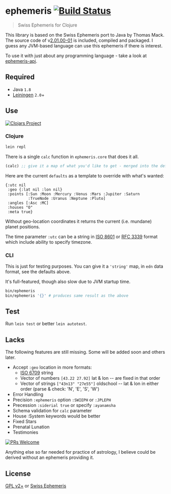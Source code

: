 # ephemeris [![Build Status](https://circleci.com/gh/astrolin/ephemeris/tree/active.svg?style=shield)](https://circleci.com/gh/astrolin/ephemeris/tree/active)

> Swiss Ephemeris for Clojure

This library is based on the Swiss Ephemeris port to Java by Thomas Mack.
The source code of v[2.01.00-01](http://th-mack.de/international/download)
is included, compiled and packaged.  I guess any JVM-based language
can use this ephemeris if there is interest.

To use it with just about any programming language -
take a look at [ephemeris-api](https://github.com/astrolin/ephemeris-api).

## Required

- Java `1.8`
- [Leiningen](https://leiningen.org) `2.0`+

## Use

[![Clojars Project](http://clojars.org/ephemeris/latest-version.svg)](http://clojars.org/ephemeris)

### Clojure

```sh
lein repl
```

There is a single `calc` function in `ephemeris.core` that does it all.

```clojure
(calc) ;; give it a map of what you'd like to get - merged into the defaults
```

Here are the current `defaults` as a template to override with what's wanted:

```edn
{:utc nil
 :geo {:lat nil :lon nil}
 :points [:Sun :Moon :Mercury :Venus :Mars :Jupiter :Saturn
          :TrueNode :Uranus :Neptune :Pluto]
 :angles [:Asc :MC]
 :houses "O"
 :meta true}
```

Without geo-location coordinates it returns the current (i.e. mundane) planet positions.

The time parameter `:utc` can be a string in
[ISO 8601](https://en.wikipedia.org/wiki/ISO_8601) or
[RFC 3339](https://tools.ietf.org/html/rfc3339#section-5.6) format
which include ability to specify timezone.

### CLI

This is just for testing purposes.
You can give it a `'string'` map, in `edn` data format, see the defaults above.

It's full-featured, though also slow due to JVM startup time.

```sh
bin/ephemeris
bin/ephemeris '{}' # produces same result as the above
```

## Test

Run `lein test` or better `lein autotest`.

## Lacks

The following features are still missing.
Some will be added soon and others later.

- Accept `:geo` location in more formats:
  * [ISO 6709](https://en.wikipedia.org/wiki/ISO_6709) string
  * Vector of numbers `[43.22 27.92]` lat & lon -- are fixed in that order
  * Vector of strings `["43n13" "27e55"]` oldschool -- lat & lon in either order (parse & check: 'N', 'E', 'S', 'W')
- Error Handling
- Precision `:ephemeris` option `:SWIEPH` or `:JPLEPH`
- Precession `:siderial true` or specify `:ayanamsha`
- Schema validation for `calc` parameter
- House :System keywords would be better
- Fixed Stars
- Prenatal Lunation
- Testimonies

[![PRs Welcome](https://img.shields.io/badge/PRs-welcome-brightgreen.svg?style=flat-square)](http://makeapullrequest.com)

Anything else so far needed for practice of astrology,
I believe could be derived without an ephemeris providing it.

## License

[GPL v2+](http://www.gnu.org/licenses/old-licenses/gpl-2.0.html) or
[Swiss Ephemeris](http://www.astro.com/swisseph)
